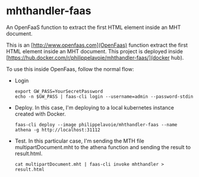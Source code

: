 # mhthandler-faas
An OpenFaaS function to extract the first HTML element inside an MHT document.

This is an [http://www.openfaas.com](OpenFaas) function extract the first HTML element inside an MHT document. This project is deployed inside [https://hub.docker.com/r/philippelavoie/mhthandler-faas/](docker hub).

To use this inside OpenFaas, follow the normal flow:
- Login

  ```shell
  export GW_PASS=YourSecretPassword
  echo -n $GW_PASS | faas-cli login --username=admin --password-stdin
  ```
  
- Deploy. In this case, I'm deploying to a local kubernetes instance created with Docker.

  ```shell
  faas-cli deploy --image philippelavoie/mhthandler-faas --name athena -g http://localhost:31112
  ```

- Test. In this particular case, I'm sending the MTH file multipartDocument.mht to the athena function and sending the result to result.html.

  ```shell
  cat multipartDocument.mht | faas-cli invoke mhthandler > result.html
  ```


